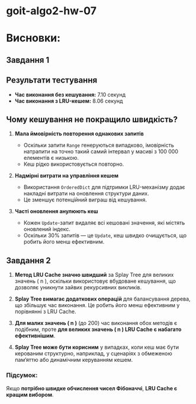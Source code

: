 # goit-algo2-hw-07

# Висновки:

## Завдання 1

## Результати тестування
- **Час виконання без кешування:** 7.10 секунд
- **Час виконання з LRU-кешем:** 8.06 секунд

## Чому кешування не покращило швидкість?
1. **Мала ймовірність повторення однакових запитів**  
   - Оскільки запити `Range` генеруються випадково, імовірність натрапити на точно такий самий інтервал у масиві з 100 000 елементів є низькою.
   - Кеш рідко використовується повторно.

2. **Надмірні витрати на управління кешем**  
   - Використання `OrderedDict` для підтримки LRU-механізму додає накладні витрати на оновлення структури даних.
   - Це зменшує потенційний виграш від кешування.

3. **Часті оновлення анулюють кеш**  
   - Кожен `Update`-запит видаляє всі кешовані значення, які містять оновлений індекс.
   - Оскільки 30% запитів — це `Update`, кеш швидко очищується, що робить його менш ефективним.



## Завдання 2

1. **Метод LRU Cache значно швидший** за Splay Tree для великих значень \( n \), оскільки використовує вбудоване кешування, що дозволяє уникнути зайвих рекурсивних викликів.

2. **Splay Tree вимагає додаткових операцій** для балансування дерева, що збільшує час виконання. Це робить його менш ефективним у порівнянні з LRU Cache.

3. **Для малих значень \( n \)** (до 200) час виконання обох методів є подібним, проте **для великих значень \( n \) LRU Cache є набагато ефективнішим**.

4. **Splay Tree може бути корисним** у випадках, коли кеш має бути керованим структурно, наприклад, у сценаріях з обмеженою пам’яттю або динамічним керуванням кешем.

### Підсумок:
Якщо **потрібно швидке обчислення чисел Фібоначчі**, **LRU Cache є кращим вибором**.
